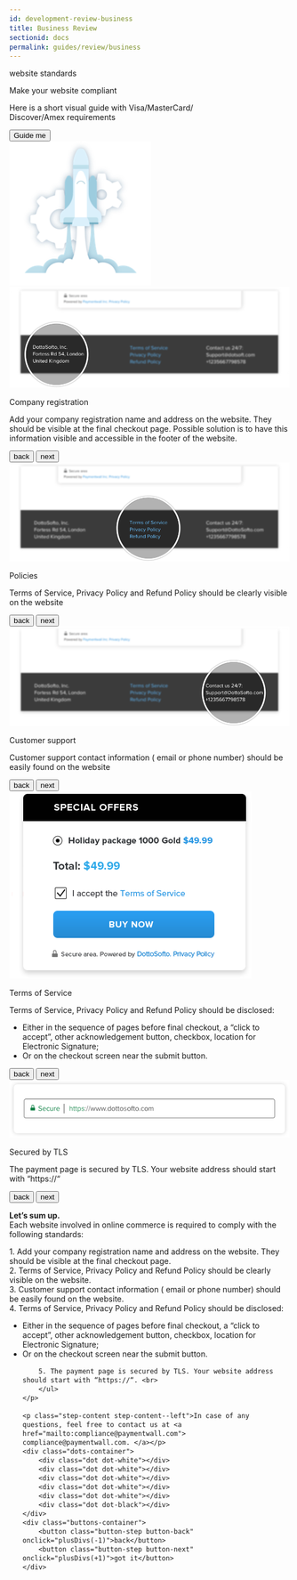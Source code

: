 ```yaml
---
id: development-review-business
title: Business Review
sectionid: docs
permalink: guides/review/business
---
```


<p class="main-title">website standards</p>
<div class="js-tab tab">
    <p class="step-title">Make your website compliant</p>
    <p class="step-content">Here is a short visual guide with Visa/MasterCard/ <br> Discover/Amex requirements</p>
	<div class="buttons-container">
        <button class="button-step button-next" onclick="plusDivs(+1)">Guide me</button>
    </div>
	<img class="image-step-1" src="/textures/pic/guides/review/ma_shuttle.png">
</div>

<div class="js-tab tab">
	<img class="img-step-long" src="/textures/pic/guides/review/Img_Step_1_1.png">
	<div class="dots-container">
	    <div class="dot dot-black"></div>
        <div class="dot dot-white"></div>
        <div class="dot dot-white"></div>
        <div class="dot dot-white"></div>
        <div class="dot dot-white"></div>
        <div class="dot dot-white"></div>
    </div>
    <p class="step-title">Company registration</p>
    <p class="step-content">Add your company registration name and address on the website. They should be visible at the final checkout page. Possible solution is to have this information visible and accessible in the footer of the website.</p>
	<div class="buttons-container">
	    <button class="button-step button-back" onclick="plusDivs(-1)">back</button>
        <button class="button-step button-next" onclick="plusDivs(+1)">next</button>
    </div>
</div>

<div class="js-tab tab">
	<img class="img-step-long" src="/textures/pic/guides/review/Img_Step 2_1.png">
    <div class="dots-container">
        <div class="dot dot-white"></div>
        <div class="dot dot-black"></div>
        <div class="dot dot-white"></div>
        <div class="dot dot-white"></div>
        <div class="dot dot-white"></div>
        <div class="dot dot-white"></div>
    </div>
    <p class="step-title">Policies</p>
    <p class="step-content">Terms of Service, Privacy Policy and Refund Policy should be clearly visible on the website</p>
	<div class="buttons-container">
	    <button class="button-step button-back" onclick="plusDivs(-1)">back</button>
        <button class="button-step button-next" onclick="plusDivs(+1)">next</button>
    </div>
</div>

<div class="js-tab tab">
	<img class="img-step-long" src="/textures/pic/guides/review/Img_Step 3_1.png">
    <div class="dots-container">
        <div class="dot dot-white"></div>
        <div class="dot dot-white"></div>
        <div class="dot dot-black"></div>
        <div class="dot dot-white"></div>
        <div class="dot dot-white"></div>
        <div class="dot dot-white"></div>
    </div>
	    <p class="step-title">Customer support</p>
        <p class="step-content">Customer support contact information ( email or phone number) should be easily found on the website</p>
	<div class="buttons-container">
	    <button class="button-step button-back" onclick="plusDivs(-1)">back</button>
        <button class="button-step button-next" onclick="plusDivs(+1)">next</button>
    </div>
</div>

<div class="js-tab tab">
	<img class="img-step" src="/textures/pic/guides/review/Img_Step 4_1.png">
    <div class="dots-container">
        <div class="dot dot-white"></div>
        <div class="dot dot-white"></div>
        <div class="dot dot-white"></div>
        <div class="dot dot-black"></div>
        <div class="dot dot-white"></div>
        <div class="dot dot-white"></div>
    </div>
    <p class="step-title">Terms of Service</p>
    <p class="step-content step-content--left">Terms of Service, Privacy Policy and Refund Policy should be disclosed:
    <ul>
    <li>Either in the sequence of pages before final checkout, a “click to accept”, other acknowledgement button, checkbox, location for Electronic Signature;</li>
    <li>Or on the checkout screen near the submit button.</li>
    </ul>
    </p>
	<div class="buttons-container">
	    <button class="button-step button-back" onclick="plusDivs(-1)">back</button>
        <button class="button-step button-next" onclick="plusDivs(+1)">next</button>
    </div>
</div>

<div class="js-tab tab">
	<img class="img-step" src="/textures/pic/guides/review/Img_Step_5_1.png">
    <div class="dots-container">
        <div class="dot dot-white"></div>
        <div class="dot dot-white"></div>
        <div class="dot dot-white"></div>
        <div class="dot dot-white"></div>
        <div class="dot dot-black"></div>
        <div class="dot dot-white"></div>
    </div>
    <p class="step-title">Secured by TLS</p>
    <p class="step-content">The payment page is secured by TLS. Your website address should start with “https://“</p>
	<div class="buttons-container">
		<button class="button-step button-back" onclick="plusDivs(-1)">back</button>
        <button class="button-step button-next" onclick="plusDivs(+1)">next</button>
    </div>
</div>

<div class="js-tab tab">
    <p class="step-content step-content--left"><strong>Let’s sum up. <br> </strong> Each website involved in online commerce is required to comply with the following standards:</p>
    <p>
        1. Add your company registration name and address on the website. They should be visible at the final checkout page. <br>
        2. Terms of Service, Privacy Policy and Refund Policy should be clearly visible on the website. <br>
        3. Customer support contact information ( email or phone number) should be easily found on the website. <br>
        4. Terms of Service, Privacy Policy and Refund Policy should be disclosed: <br>
        <ul>
            <li>Either in the sequence of pages before final checkout, a “click to accept”, other acknowledgement button, checkbox, location for Electronic Signature;</li>
            <li>Or on the checkout screen near the submit button.</li>

        5. The payment page is secured by TLS. Your website address should start with “https://“. <br>
        </ul>
    </p>

    <p class="step-content step-content--left">In case of any questions, feel free to contact us at <a href="mailto:compliance@paymentwall.com"> compliance@paymentwall.com. </a></p>
    <div class="dots-container">
        <div class="dot dot-white"></div>
        <div class="dot dot-white"></div>
        <div class="dot dot-white"></div>
        <div class="dot dot-white"></div>
        <div class="dot dot-white"></div>
        <div class="dot dot-black"></div>
    </div>
	<div class="buttons-container">
		<button class="button-step button-back" onclick="plusDivs(-1)">back</button>
        <button class="button-step button-next" onclick="plusDivs(+1)">got it</button>
    </div>
</div>

<script>
var slideIndex = 1;
showDivs(slideIndex);

function plusDivs(n) {
    showDivs(slideIndex += n);
}

function showDivs(n) {
    var i;
    var x = document.getElementsByClassName("js-tab");
    if (n > x.length) {slideIndex = 1}
    if (n < 1) {slideIndex = x.length};
    for (i = 0; i < x.length; i++) {
        x[i].style.display = "none";
    }

    x[slideIndex-1].style.display = "block";
}

 </script>